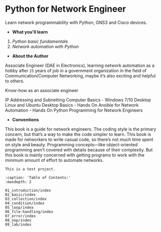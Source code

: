 # Python for Network Engineer

Learn network programmability with Python, GNS3 and Cisco devices.

- **What you'll learn**

1. *Python basic fundamentals*
2. *Network automation with Python*

- **About the Author**

Associate Engineer (DAE in Electronics),  learning network automation as a hobby after `25` years of job in a government organization in the field of Communication/Computer Networking, maybe it’s also exciting and helpful to others.

Know-how as an associate engineer

IP Addressing and Subnetting
Computer Basics - Windows 7/10 Desktop
Linux and Ubuntu Desktop Basics - Hands On
Ansible for Network Automation - Hands On
Python Programming for Network Engineers

- **Conventions**

This book is a guide for network engineers. The coding style is the primary concern, but that’s a way to make the code simpler to learn. This book is made for networkers to write casual code, so there’s not much time spent on style and beauty. Programming concepts—like object-oriented programming aren’t covered with details because of their complexity. But this book is mainly concerned with getting programs to work with the minimum amount of effort to automate networks.

```{warning}
This is a test project.
```

```{toctree}
:caption: 'Table of Contents:'
:maxdepth: 2

01_introduction/index
02_basic/index
03_collection/index
04_condition/index
05_loop/index
06_file-handling/index
07_error/index
08_oop/index
09_lab/index
```
